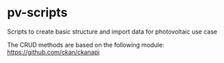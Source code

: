 # pv-scripts
Scripts to create basic structure and import data for photovoltaic use case

The CRUD methods are based on the following module:
https://github.com/ckan/ckanapi
